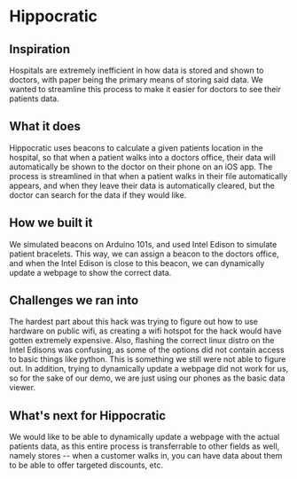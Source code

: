 # Hippocratic
## Inspiration
Hospitals are extremely inefficient in how data is stored and shown to doctors, with paper being the primary means of storing said data. We wanted to streamline this process to make it easier for doctors to see their patients data.

## What it does
Hippocratic uses beacons to calculate a given patients location in the hospital, so that when a patient walks into a doctors office, their data will automatically be shown to the doctor on their phone on an iOS app. The process is streamlined in that when a patient walks in their file automatically appears, and when they leave their data is automatically cleared, but the doctor can search for the data if they would like. 

## How we built it
We simulated beacons on Arduino 101s, and used Intel Edison to simulate patient bracelets. This way, we can assign a beacon to the doctors office, and when the Intel Edison is close to this beacon, we can dynamically update a webpage to show the correct data.

## Challenges we ran into
The hardest part about this hack was trying to figure out how to use hardware on public wifi, as creating a wifi hotspot for the hack would have gotten extremely expensive. Also, flashing the correct linux distro on the Intel Edisons was confusing, as some of the options did not contain access to basic things like python.  This is something we still were not able to figure out. In addition, trying to dynamically update a webpage did not work for us, so for the sake of our demo, we are just using our phones as the basic data viewer. 

## What's next for Hippocratic
We would like to be able to dynamically update a webpage with the actual patients data, as this entire process is transferrable to other fields as well, namely stores -- when a customer walks in, you can have data about them to be able to offer targeted discounts, etc. 

